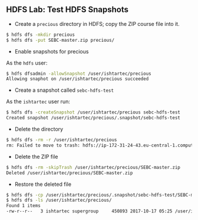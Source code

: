## HDFS Lab: Test HDFS Snapshots

 - Create a `precious` directory in HDFS; copy the ZIP course file into it.

```bash
$ hdfs dfs -mkdir precious
$ hdfs dfs -put SEBC-master.zip precious/
```
- Enable snapshots for precious

As the `hdfs` user:
```bash
$ hdfs dfsadmin -allowSnapshot /user/ishtartec/precious
Allowing snaphot on /user/ishtartec/precious succeeded
```

- Create a snapshot called `sebc-hdfs-test`

As the `ishtartec` user run:
```bash
$ hdfs dfs -createSnapshot /user/ishtartec/precious sebc-hdfs-test
Created snapshot /user/ishtartec/precious/.snapshot/sebc-hdfs-test
```

- Delete the directory
```bash
$ hdfs dfs -rm -r /user/ishtartec/precious
rm: Failed to move to trash: hdfs://ip-172-31-24-43.eu-central-1.compute.internal:8020/user/ishtartec/precious: The directory /user/ishtartec/precious cannot be deleted since /user/ishtartec/precious is snapshottable and already has snapshots
```

- Delete the ZIP file
```bash
$ hdfs dfs -rm -skipTrash /user/ishtartec/precious/SEBC-master.zip
Deleted /user/ishtartec/precious/SEBC-master.zip
```

- Restore the deleted file
```bash
$ hdfs dfs -cp /user/ishtartec/precious/.snapshot/sebc-hdfs-test/SEBC-master.zip /user/ishtartec/precious/
$ hdfs dfs -ls /user/ishtartec/precious/
Found 1 items
-rw-r--r--   3 ishtartec supergroup     450893 2017-10-17 05:25 /user/ishtartec/precious/SEBC-master.zip
```